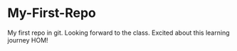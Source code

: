 # My-First-Repo
My first repo in git. 
Looking forward to the class. 
Excited about this learning journey 
HOM!
